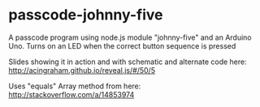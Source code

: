 # passcode-johnny-five
A passcode program using node.js module "johnny-five" and an Arduino Uno. Turns on an LED when the correct button sequence is pressed

Slides showing it in action and with schematic and alternate code here: http://acingraham.github.io/reveal.js/#/50/5

Uses "equals" Array method from here: http://stackoverflow.com/a/14853974
